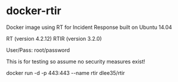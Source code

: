 # docker-rtir

Docker image using RT for Incident Response built on Ubuntu 14.04

RT (version 4.2.12)
RTIR (version 3.2.0)

User/Pass: root/password

This is for testing so assume no security measures exist!

docker run -d -p 443:443 --name rtir dlee35/rtir
